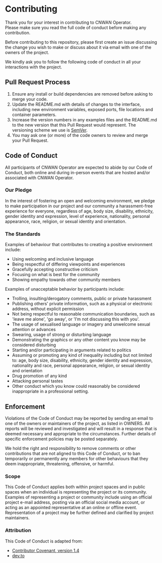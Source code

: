 # Contributing

Thank you for your interest in contributing to CNWAN Operator.  
Please make sure you read the full code of conduct before making any
contribution.

Before contributing to this repository, please first create an issue discussing
the change you wish to make or discuss about it via email with one of the
owners of the project.

We kindly ask you to follow the following code of conduct in all your
interactions with the project.

## Pull Request Process

1. Ensure any install or build dependencies are removed before asking to merge
your code.
2. Update the README.md with details of changes to the interface, including new
environment variables, exposed ports, file locations and container parameters.
3. Increase the version numbers in any examples files and the README.md to the
new version that this Pull Request would represent. The versioning scheme we
use is [SemVer](http://semver.org/).
4. You may ask one (or more) of the code owners to review and merge your Pull
Request.

## Code of Conduct

All participants of CNWAN Operator are expected to abide by our Code of Conduct,
both online and during in-person events that are hosted and/or associated
with CNWAN Operator.

### Our Pledge

In the interest of fostering an open and welcoming environment, we pledge
to make participation in our project and our community a harassment-free
experience for everyone, regardless of age, body size, disability, ethnicity,
gender identity and expression, level of experience, nationality, personal
appearance, race, religion, or sexual identity and orientation.

### The Standards

Examples of behaviour that contributes to creating a positive environment
include:

* Using welcoming and inclusive language
* Being respectful of differing viewpoints and experiences
* Gracefully accepting constructive criticism
* Focusing on what is best for the community
* Showing empathy towards other community members

Examples of unacceptable behavior by participants include:

* Trolling, insulting/derogatory comments, public or private harassment
* Publishing others' private information, such as a physical or electronic
address, without explicit permission
* Not being respectful to reasonable communication boundaries, such as
'leave me alone', 'go away', or 'I’m not discussing this with you'.
* The usage of sexualised language or imagery and unwelcome sexual attention
or advances
* Swearing, usage of strong or disturbing language
* Demonstrating the graphics or any other content you know may be considered
disturbing
* Starting and/or participating in arguments related to politics
* Assuming or promoting any kind of inequality including but not limited to:
age, body size, disability, ethnicity, gender identity and expression,
nationality and race, personal appearance, religion, or sexual identity and
orientation
* Drug promotion of any kind
* Attacking personal tastes
* Other conduct which you know could reasonably be considered inappropriate in
a professional setting.

## Enforcement

Violations of the Code of Conduct may be reported by sending an email to one
of the owners or maintainers of the project, as listed in OWNERS.
All reports will be reviewed and investigated and will result in a response
that is deemed necessary and appropriate to the circumstances. Further details
of specific enforcement policies may be posted separately.

We hold the right and responsibility to remove comments or other contributions
that are not aligned to this Code of Conduct, or to ban temporarily or
permanently any members for other behaviours that they deem inappropriate,
threatening, offensive, or harmful.

### Scope

This Code of Conduct applies both within project spaces and in public spaces
when an individual is representing the project or its community. Examples of
representing a project or community include using an official project e-mail
address, posting via an official social media account, or acting as an
appointed representative at an online or offline event.
Representation of a project may be further defined and clarified by project
maintainers.

### Attribution

This Code of Conduct is adapted from:

* [Contributor Covenant, version 1.4](http://contributor-covenant.org/version/1/4)
* [dev.to](https://dev.to/code-of-conduct)
